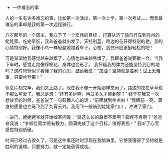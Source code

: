 * 一件难忘的事

人的一生有许多难忘的事，比如第一次演出，第一次上学，第一次考试。。。而我最难忘的事却是我的第一次远程骑行。

八岁那年的一个周末，我立下了一个宏伟的目标 ，打算从济宁骑自行车到兖州的姥姥家。吃完早饭，我和爸爸就出发了。天特别蓝，路边的花开得特别的艳，我的心情特别好。我像小鸟一样轻盈地蹬着车子，心想，到兖州应该挺轻松的吧！

可是渐渐地我感觉越来越累了，心情也越来越焦燥了。我跟爸爸说要歇一会。当我下车时，感觉走路像踩棉花，身体也变形了。 我怀疑我的体力还能坚持到目的地吗？这时爸爸似乎看懂了我的心思，鼓励我说：“加油！坚持就是胜利！世上无难事，只要肯登攀！”

休息片刻完毕，我们又上路了。现在我不像一开始那样悠闲了，路边的花花草草也不那么可爱了。我总是想：“还有多远啊，再过多久才能到呀？” 终于在我又一次想放弃的时候，爸爸说了一句鼓舞人心的话：“前面就到终点啦！”我眼前一亮，满身的疲惫也立马飞到了九宵云外。我用飞一般骑到姥姥家门口 ，冲进了家门。

一进门，姥姥姥爷就开始嘘寒问暖：“骑这么长的路累不累啊？脚疼不疼啊？”爸爸夸我说：“李柳佳同学很有毅力，圆满完成了这个目标，值得表扬！” 我听了心里感觉特别骄傲。

时间已经过去很久了，可是这件事还时时浮现在我脑海里。它使我懂得了坚持就是胜利的道理。只要努力，就一定能获得成功。


